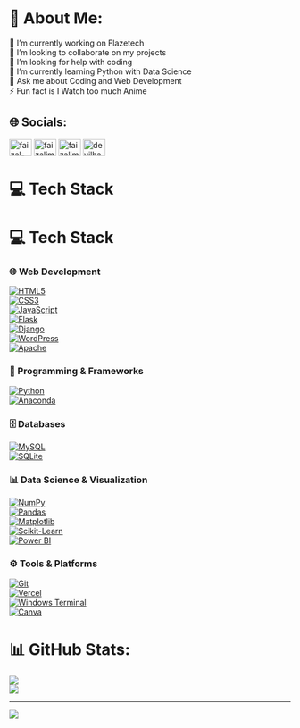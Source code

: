 # 💫 About Me:
🔭 I’m currently working on Flazetech<br>👯 I’m looking to collaborate on my projects<br>🤝 I’m looking for help with coding <br>🌱 I’m currently learning Python with Data Science<br>💬 Ask me about Coding and Web Development<br>⚡ Fun fact is I Watch too much Anime


## 🌐 Socials:

<a href="[https://linkedin.com/in/faizal-imam-45a561236](https://www.linkedin.com/in/anshul-chouhan-606413264/)" target="blank"><img align="center" src="https://raw.githubusercontent.com/rahuldkjain/github-profile-readme-generator/master/src/images/icons/Social/linked-in-alt.svg" alt="faizal-imam-45a561236" height="30" width="40" /></a>
<a href="https://www.facebook.com/share/16Wy5sicTF/" target="blank"><img align="center" src="https://raw.githubusercontent.com/rahuldkjain/github-profile-readme-generator/master/src/images/icons/Social/facebook.svg" alt="faizalimam" height="30" width="40" /></a>
<a href="https://www.hackerrank.com/profile/anshulchouhan031" target="blank"><img align="center" src="https://raw.githubusercontent.com/rahuldkjain/github-profile-readme-generator/master/src/images/icons/Social/hackerrank.svg" alt="faizalimam017" height="30" width="40" /></a> 
<a href="https://x.com/chohan_ans51374?t=dZdf_1PQPzWxhu1zuXW1Xg&s=08" target="blank"><img align="center" src="https://raw.githubusercontent.com/rahuldkjain/github-profile-readme-generator/master/src/images/icons/Social/twitter.svg" alt="devilha70411231" height="30" width="40" /></a>
</p>

# 💻 Tech Stack  
# 💻 Tech Stack  

### 🌐 Web Development  
[![HTML5](https://img.shields.io/badge/-HTML5-E34F26?logo=html5&logoColor=white&style=flat-square)](https://developer.mozilla.org/en-US/docs/Web/Guide/HTML/HTML5)  
[![CSS3](https://img.shields.io/badge/-CSS3-1572B6?logo=css3&logoColor=white&style=flat-square)](https://developer.mozilla.org/en-US/docs/Web/CSS)  
[![JavaScript](https://img.shields.io/badge/-JavaScript-F7DF1E?logo=javascript&logoColor=000&style=flat-square)](https://developer.mozilla.org/en-US/docs/Web/JavaScript)  
[![Flask](https://img.shields.io/badge/-Flask-000?logo=flask&logoColor=white&style=flat-square)](https://flask.palletsprojects.com/)  
[![Django](https://img.shields.io/badge/-Django-092E20?logo=django&logoColor=white&style=flat-square)](https://www.djangoproject.com/)  
[![WordPress](https://img.shields.io/badge/-WordPress-21759B?logo=wordpress&logoColor=white&style=flat-square)](https://wordpress.org/)  
[![Apache](https://img.shields.io/badge/-Apache-D42029?logo=apache&logoColor=white&style=flat-square)](https://httpd.apache.org/)  

### 🐍 Programming & Frameworks  
[![Python](https://img.shields.io/badge/-Python-3776AB?logo=python&logoColor=white&style=flat-square)](https://www.python.org/)  
[![Anaconda](https://img.shields.io/badge/-Anaconda-44A833?logo=anaconda&logoColor=white&style=flat-square)](https://www.anaconda.com/)  

### 🗄️ Databases  
[![MySQL](https://img.shields.io/badge/-MySQL-4479A1?logo=mysql&logoColor=white&style=flat-square)](https://www.mysql.com/)  
[![SQLite](https://img.shields.io/badge/-SQLite-003B57?logo=sqlite&logoColor=white&style=flat-square)](https://www.sqlite.org/)  

### 📊 Data Science & Visualization  
[![NumPy](https://img.shields.io/badge/-NumPy-013243?logo=numpy&logoColor=white&style=flat-square)](https://numpy.org/)  
[![Pandas](https://img.shields.io/badge/-Pandas-150458?logo=pandas&logoColor=white&style=flat-square)](https://pandas.pydata.org/)  
[![Matplotlib](https://img.shields.io/badge/-Matplotlib-ffffff?logo=plotly&logoColor=000&style=flat-square)](https://matplotlib.org/)  
[![Scikit-Learn](https://img.shields.io/badge/-Scikit--Learn-F7931E?logo=scikit-learn&logoColor=white&style=flat-square)](https://scikit-learn.org/)  
[![Power BI](https://img.shields.io/badge/-Power%20BI-F2C811?logo=powerbi&logoColor=000&style=flat-square)](https://powerbi.microsoft.com/)  

### ⚙️ Tools & Platforms  
[![Git](https://img.shields.io/badge/-Git-F05032?logo=git&logoColor=white&style=flat-square)](https://git-scm.com/)  
[![Vercel](https://img.shields.io/badge/-Vercel-000?logo=vercel&logoColor=white&style=flat-square)](https://vercel.com/)  
[![Windows Terminal](https://img.shields.io/badge/-Windows%20Terminal-4D4D4D?logo=windows-terminal&logoColor=white&style=flat-square)](https://learn.microsoft.com/en-us/windows/terminal/)  
[![Canva](https://img.shields.io/badge/-Canva-00C4CC?logo=canva&logoColor=white&style=flat-square)](https://www.canva.com/)  

# 📊 GitHub Stats:
![](https://github-readme-stats.vercel.app/api?username=AnshulChouhan1&theme=dark&hide_border=false&include_all_commits=false&count_private=false)<br/>
![](https://github-readme-stats.vercel.app/api/top-langs/?username=AnshulChouhan1&theme=dark&hide_border=false&include_all_commits=false&count_private=false&layout=compact)

---
[![](https://visitcount.itsvg.in/api?id=AnshulCh1&icon=0&color=0)](https://visitcount.itsvg.in)

<!-- Proudly created with GPRM ( https://gprm.itsvg.in ) -->

